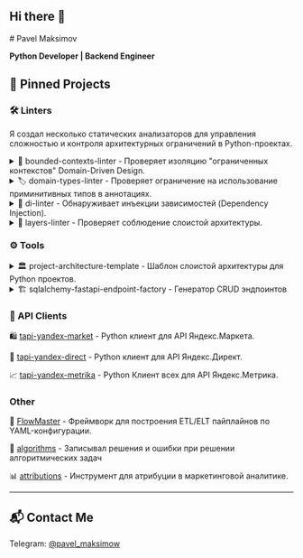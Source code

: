 ## Hi there 👋

<!--
**pavelmaksimov/pavelmaksimov** is a ✨ _special_ ✨ repository because its `README.md` (this file) appears on your GitHub profile.

Here are some ideas to get you started:

- 🔭 I’m currently working on ...
- 🌱 I’m currently learning ...
- 👯 I’m looking to collaborate on ...
- 🤔 I’m looking for help with ...
- 💬 Ask me about ...
- 📫 How to reach me: ...
- 😄 Pronouns: ...
- ⚡ Fun fact: ...
--># Pavel Maksimov

**Python Developer | Backend Engineer**

## 🚀 Pinned Projects

### 🛠️ Linters

Я создал несколько статических анализаторов для управления сложностью 
и контроля архитектурных ограничений в Python-проектах.

<details><summary>🧱 bounded-contexts-linter - Проверяет изоляцию "ограниченных контекстов" Domain-Driven Design.
</summary>
https://github.com/pavelmaksimov/bounded-contexts-linter

Проверяет, что зависимости между модулями возникают только внутри одного bounded context,
предотвращая несанкционированные импорты между доменами.
Позволяет явно определять shared kernel и shared scope для общих модулей.
Линтер поддерживает настройку через TOML-файл.
Поддерживает работу как отдельный инструмент и как плагин для flake8.
</details>

<details><summary>🏷️ domain-types-linter - Проверяет ограничение на использование приминитивных типов в 
аннотациях.</summary>
https://github.com/pavelmaksimov/domain-types-linter

Следит за тем, чтобы в аннотациях использовались только доменно-специфичные типы, 
а не универсальные (str, int и т.д.). 
Анализирует аннотации типов и выявляет нарушения: использование универсальных типов, 
их алиасов или generic-типов без доменных параметров. 
Поддерживает работу как отдельный инструмент и как плагин для flake8.
</details>

<details><summary>💉 di-linter - Обнаруживает инъекции зависимостей (Dependency Injection).</summary>
https://github.com/pavelmaksimov/di-linter

Вместо передачи их через аргументы в функциях.
Помогает проектам, где нужно внедрять зависимости через DI-контейнер 
или поддерживать принципы чистой архитектуры, делая код более тестируемым и поддерживаемым. 
Линтер поддерживает настройку через TOML-файл.
Поддерживает работу как отдельный инструмент и как плагин для flake8.
</details>

<details><summary>🍰 layers-linter - Проверяет соблюдение слоистой архитектуры.</summary>
https://github.com/pavelmaksimov/layers-linter

Предназначен для проверки соблюдения архитектурных ограничений, связанных с:
1. разделением модулей по их техническим ролям и контроль направления зависимостей между ними;
Анализирует импорты между модулями и предупреждает, 
когда направление зависимости между слоями не соответствуют заданнам направлениям;
3. ограничением на использование библиотек в определенных слоях;
Анализирует импорты библиотек и предупреждает, если библиотека импортирована в ограниченном для неё, слое;

Для настройки используется TOML-файл, где описываются слои и направление зависимостей. 
Особенно полезен для командной работы над сложными проектами.
Поддерживает работу как отдельный инструмент и как плагин для flake8.
</details>

### ⚙️ Tools
<details>
<summary>🏛️ project-architecture-template - Шаблон слоистой архитектуры для Python проектов.</summary>
https://github.com/pavelmaksimov/project-architecture-template

Содержит предварительно настроенную структуру проекта, конфигурационные файлы и базовые модули для быстрого старта. 
Включает:
- Документированную слоистую архитектуру 
- Настроенные линтеры
- Настроенные фабрики и фикстуры для тестов
- CI/CD конфигурации для GitLab
- Подключение к бд Postgres
- Alembic для миграций бд
- и др.
</details>

<details>
<summary>🏗️ sqlalchemy-fastapi-endpoint-factory - Генератор CRUD эндпоинтов</summary>
https://github.com/pavelmaksimov/sqlalchemy-fastapi-endpoint-factory

Инструмент для автоматической генерации CRUD-эндпоинтов FastAPI на основе моделей SQLAlchemy. 
Позволяет быстро создавать REST API для работы с данными без ручного описания маршрутов. 
Пример использования — одна строка для генерации эндпоинта по любой модели Pydantic. 
Подходит для прототипирования и ускорения разработки сервисов на FastAPI и SQLAlchemy.
</details>

### 📡 API Clients

🛍️ [tapi-yandex-market](https://github.com/pavelmaksimov/tapi-yandex-market) - Python клиент для API Яндекс.Маркета.

📢 [tapi-yandex-direct](https://github.com/pavelmaksimov/tapi-yandex-direct) - Python клиент для API Яндекс.Директ.

📈 [tapi-yandex-metrika](https://github.com/pavelmaksimov/tapi-yandex-metrika) - Python Клиент всех для API Яндекс.Метрика.

### Other

🌊 [FlowMaster](https://github.com/pavelmaksimov/FlowMaster) - Фреймворк для построения ETL/ELT пайплайнов по YAML-конфигурации.

🧠 [algorithms](https://github.com/pavelmaksimov/algorithms) - Записывал решения и ошибки при решении алгоритмических 
задач

📊 [attributions](https://github.com/pavelmaksimov/attributions) - Инструмент для атрибуции в маркетинговой аналитике.

---

## 📬 Contact Me

Telegram: [@pavel_maksimow](https://t.me/pavel_maksimow)
